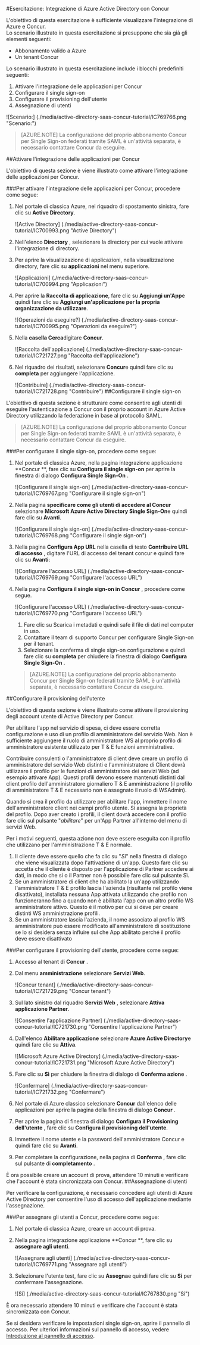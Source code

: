 <properties 
    pageTitle="Esercitazione: Integrazione di Azure Active Directory con Concur | Microsoft Azure" 
    description="Ecco come utilizzare Concur con Azure Active Directory per consentire il single sign-on, il provisioning automatico e altro." 
    services="active-directory" 
    authors="jeevansd"  
    documentationCenter="na" 
    manager="femila"/>
<tags 
    ms.service="active-directory" 
    ms.devlang="na" 
    ms.topic="article" 
    ms.tgt_pltfrm="na" 
    ms.workload="identity" 
    ms.date="09/29/2016" 
    ms.author="jeedes" />

#<a name="tutorial-azure-active-directory-integration-with-concur"></a>Esercitazione: Integrazione di Azure Active Directory con Concur  


L'obiettivo di questa esercitazione è sufficiente visualizzare l'integrazione di Azure e Concur.  
Lo scenario illustrato in questa esercitazione si presuppone che sia già gli elementi seguenti:

-   Abbonamento valido a Azure
-   Un tenant Concur

Lo scenario illustrato in questa esercitazione include i blocchi predefiniti seguenti:

1.  Attivare l'integrazione delle applicazioni per Concur
2.  Configurare il single sign-on
3.  Configurare il provisioning dell'utente
4.  Assegnazione di utenti

![Scenario:] (./media/active-directory-saas-concur-tutorial/IC769766.png "Scenario:")

>[AZURE.NOTE] La configurazione del proprio abbonamento Concur per Single Sign-on federati tramite SAML è un'attività separata, è necessario contattare Concur da eseguire.

##<a name="enabling-the-application-integration-for-concur"></a>Attivare l'integrazione delle applicazioni per Concur

L'obiettivo di questa sezione è viene illustrato come attivare l'integrazione delle applicazioni per Concur.

###<a name="to-enable-the-application-integration-for-concur-perform-the-following-steps"></a>Per attivare l'integrazione delle applicazioni per Concur, procedere come segue:

1.  Nel portale di classica Azure, nel riquadro di spostamento sinistra, fare clic su **Active Directory**.

    ![Active Directory] (./media/active-directory-saas-concur-tutorial/IC700993.png "Active Directory")

2.  Nell'elenco **Directory** , selezionare la directory per cui vuole attivare l'integrazione di directory.

3.  Per aprire la visualizzazione di applicazioni, nella visualizzazione directory, fare clic su **applicazioni** nel menu superiore.

    ![Applicazioni] (./media/active-directory-saas-concur-tutorial/IC700994.png "Applicazioni")

4.  Per aprire la **Raccolta di applicazione**, fare clic su **Aggiungi un'App**e quindi fare clic su **Aggiungi un'applicazione per la propria organizzazione da utilizzare**.

    ![Operazioni da eseguire?] (./media/active-directory-saas-concur-tutorial/IC700995.png "Operazioni da eseguire?")

5.  Nella **casella Cerca**digitare **Concur**.

    ![Raccolta dell'applicazione] (./media/active-directory-saas-concur-tutorial/IC721727.png "Raccolta dell'applicazione")

6.  Nel riquadro dei risultati, selezionare **Concur**e quindi fare clic su **completa** per aggiungere l'applicazione.

    ![Contribuire] (./media/active-directory-saas-concur-tutorial/IC721728.png "Contribuire")
##<a name="configuring-single-sign-on"></a>Configurare il single sign-on

L'obiettivo di questa sezione è strutturare come consentire agli utenti di eseguire l'autenticazione a Concur con il proprio account in Azure Active Directory utilizzando la federazione in base al protocollo SAML.

>[AZURE.NOTE] La configurazione del proprio abbonamento Concur per Single Sign-on federati tramite SAML è un'attività separata, è necessario contattare Concur da eseguire.

###<a name="to-configure-single-sign-on-perform-the-following-steps"></a>Per configurare il single sign-on, procedere come segue:

1.  Nel portale di classica Azure, nella pagina integrazione applicazione **Concur **, fare clic su **Configura il single sign-on** per aprire la finestra di dialogo **Configura Single Sign-On** .

    ![Configurare il single sign-on] (./media/active-directory-saas-concur-tutorial/IC769767.png "Configurare il single sign-on")

2.  Nella pagina **specificare come gli utenti di accedere al Concur** selezionare **Microsoft Azure Active Directory Single Sign-On**e quindi fare clic su **Avanti**.

    ![Configurare il single sign-on] (./media/active-directory-saas-concur-tutorial/IC769768.png "Configurare il single sign-on")

3.  Nella pagina **Configura App URL** nella casella di testo **Contribuire URL di accesso** , digitare l'URL di accesso del tenant concur e quindi fare clic su **Avanti**: 

    ![Configurare l'accesso URL] (./media/active-directory-saas-concur-tutorial/IC769769.png "Configurare l'accesso URL")

4.  Nella pagina **Configura il single sign-on in Concur** , procedere come segue.

    ![Configurare l'accesso URL] (./media/active-directory-saas-concur-tutorial/IC769770.png "Configurare l'accesso URL")

    1.  Fare clic su Scarica i metadati e quindi safe il file di dati nel computer in uso.
    2.  Contattare il team di supporto Concur per configurare Single Sign-on per il tenant.
    3.  Selezionare la conferma di single sign-on configurazione e quindi fare clic su **completa** per chiudere la finestra di dialogo **Configura Single Sign-On** .  

    >[AZURE.NOTE] La configurazione del proprio abbonamento Concur per Single Sign-on federati tramite SAML è un'attività separata, è necessario contattare Concur da eseguire.

##<a name="configuring-user-provisioning"></a>Configurare il provisioning dell'utente

L'obiettivo di questa sezione è viene illustrato come attivare il provisioning degli account utente di Active Directory per Concur.

Per abilitare l'app nel servizio di spesa, ci deve essere corretta configurazione e uso di un profilo di amministratore del servizio Web. Non è sufficiente aggiungere il ruolo di amministratore WS al proprio profilo di amministratore esistente utilizzato per T & E funzioni amministrative.

Contribuire consulenti o l'amministratore di client deve creare un profilo di amministratore del servizio Web distinti e l'amministratore di Client dovrà utilizzare il profilo per le funzioni di amministratore dei servizi Web (ad esempio attivare App). Questi profili devono essere mantenuti distinti dal client profilo dell'amministratore giornaliero T & E amministrazione (il profilo di amministratore T & E necessario non è assegnato il ruolo di WSAdmin).

Quando si crea il profilo da utilizzare per abilitare l'app, immettere il nome dell'amministratore client nei campi profilo utente. Si assegna la proprietà del profilo. Dopo aver creato i profili, il client dovrà accedere con il profilo fare clic sul pulsante "*abilitare*" per un'App Partner all'interno del menu di servizi Web.

Per i motivi seguenti, questa azione non deve essere eseguita con il profilo che utilizzano per l'amministrazione T & E normale.

1.  Il cliente deve essere quello che fa clic su "*Sì*" nella finestra di dialogo che viene visualizzata dopo l'attivazione di un'app. Questo fare clic su accetta che il cliente è disposto per l'applicazione di Partner accedere ai dati, in modo che si o il Partner non è possibile fare clic sul pulsante Sì.
2.  Se un amministratore di client che ha abilitato la un'app utilizzando l'amministratore T & E profilo lascia l'azienda (risultante nel profilo viene disattivato), installata nessuna App attivata utilizzando che profilo non funzioneranno fino a quando non è abilitata l'app con un altro profilo WS amministratore attivo. Questo è il motivo per cui si deve per creare distinti WS amministrazione profili.
3.  Se un amministratore lascia l'azienda, il nome associato al profilo WS amministratore può essere modificato all'amministratore di sostituzione se lo si desidera senza influire sul che App abilitato perché il profilo deve essere disattivato

###<a name="to-configure-user-provisioning-perform-the-following-steps"></a>Per configurare il provisioning dell'utente, procedere come segue:

1.  Accesso al tenant di **Concur** .

2.  Dal menu **amministrazione** selezionare **Servizi Web**.

    ![Concur tenant] (./media/active-directory-saas-concur-tutorial/IC721729.png "Concur tenant")

3.  Sul lato sinistro dal riquadro **Servizi Web** , selezionare **Attiva applicazione Partner**.

    ![Consentire l'applicazione Partner] (./media/active-directory-saas-concur-tutorial/IC721730.png "Consentire l'applicazione Partner")

4.  Dall'elenco **Abilitare applicazione** selezionare **Azure Active Directory**e quindi fare clic su **Attiva**.

    ![Microsoft Azure Active Directory] (./media/active-directory-saas-concur-tutorial/IC721731.png "Microsoft Azure Active Directory")

5.  Fare clic su **Sì** per chiudere la finestra di dialogo di **Conferma azione** .

    ![Confermare] (./media/active-directory-saas-concur-tutorial/IC721732.png "Confermare")

6.  Nel portale di Azure classico selezionare **Concur** dall'elenco delle applicazioni per aprire la pagina della finestra di dialogo **Concur** .

7.  Per aprire la pagina di finestra di dialogo **Configura il Provisioning dell'utente** , fare clic su **Configura il provisioning dell'utente**.

8.  Immettere il nome utente e la password dell'amministratore Concur e quindi fare clic su **Avanti**.

9.  Per completare la configurazione, nella pagina di **Conferma** , fare clic sul pulsante di **completamento** .

È ora possibile creare un account di prova, attendere 10 minuti e verificare che l'account è stata sincronizzata con Concur.
##<a name="assigning-users"></a>Assegnazione di utenti

Per verificare la configurazione, è necessario concedere agli utenti di Azure Active Directory per consentire l'uso di accesso dell'applicazione mediante l'assegnazione.

###<a name="to-assign-users-to-concur-perform-the-following-steps"></a>Per assegnare gli utenti a Concur, procedere come segue:

1.  Nel portale di classica Azure, creare un account di prova.

2.  Nella pagina integrazione applicazione **Concur **, fare clic su **assegnare agli utenti**.

    ![Assegnare agli utenti] (./media/active-directory-saas-concur-tutorial/IC769771.png "Assegnare agli utenti")

3.  Selezionare l'utente test, fare clic su **Assegna**e quindi fare clic su **Sì** per confermare l'assegnazione.

    ![Sì] (./media/active-directory-saas-concur-tutorial/IC767830.png "Sì")

È ora necessario attendere 10 minuti e verificare che l'account è stata sincronizzata con Concur.

Se si desidera verificare le impostazioni single sign-on, aprire il pannello di accesso. Per ulteriori informazioni sul pannello di accesso, vedere [Introduzione al pannello di accesso](active-directory-saas-access-panel-introduction.md).
